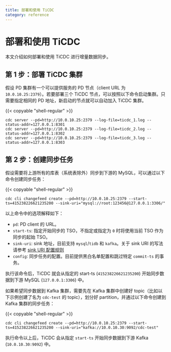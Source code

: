 ```yaml
---
title: 部署和使用 TiCDC
category: reference
---
```


# 部署和使用 TiCDC

本文介绍如何部署和使用 TiCDC 进行增量数据同步。

## 第 1 步：部署 TiCDC 集群

假设 PD 集群有一个可以提供服务的 PD 节点（client URL 为 `10.0.10.25:2379`）。若要部署三个 TiCDC 节点，可以按照以下命令启动集群。只需要指定相同的 PD 地址，新启动的节点就可以自动加入 TiCDC 集群。

{{< copyable "shell-regular" >}}

```shell
cdc server --pd=http://10.0.10.25:2379 --log-file=ticdc_1.log --status-addr=127.0.0.1:8301
cdc server --pd=http://10.0.10.25:2379 --log-file=ticdc_2.log --status-addr=127.0.0.1:8302
cdc server --pd=http://10.0.10.25:2379 --log-file=ticdc_3.log --status-addr=127.0.0.1:8303
```

## 第 2 步：创建同步任务

假设需要将上游所有的库表（系统表除外）同步到下游的 MySQL，可以通过以下命令创建同步任务：

{{< copyable "shell-regular" >}}

```shell
cdc cli changefeed create --pd=http://10.0.10.25:2379 --start-ts=415238226621235200 --sink-uri="mysql://root:123456@127.0.0.1:3306/"
```

以上命令中的选项解释如下：

- `pd`: PD client 的 URL。
- `start-ts`: 指定开始同步的 TSO，不指定或指定为 `0` 时将使用当前 TSO 作为同步的起始 TSO。
- `sink-uri`: sink 地址，目前支持 `mysql`/`tidb` 和 `kafka`。关于 sink URI 的写法请参考 [sink URI 配置规则](/reference/tools/ticdc/sink.md)
- `config`: 同步任务的配置。目前提供黑白名单配置和跳过特定 `commit-ts` 的事务。

执行该命令后，TiCDC 就会从指定的 start-ts (`415238226621235200`) 开始同步数据到下游 MySQL (`127.0.0.1:3306`) 中。

如果希望同步数据到 Kafka 集群，需要先在 Kafka 集群中创建好 topic（比如以下示例创建了名为 `cdc-test` 的 topic），划分好 partition，并通过以下命令创建到 Kafka 集群的同步任务：

{{< copyable "shell-regular" >}}

```shell
cdc cli changefeed create --pd=http://10.0.10.25:2379 --start-ts=415238226621235200 --sink-uri="kafka://10.0.10.30:9092/cdc-test"
```

执行命令以上后，TiCDC 会从指定 `start-ts` 开始同步数据到下游 Kafka (`10.0.10.30:9092`) 中。
